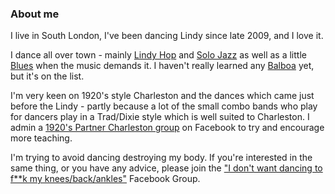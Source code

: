 ### About me

I live in South London, I've been dancing Lindy since late 2009, and I love it. 

I dance all over town - mainly [Lindy Hop](http://en.wikipedia.org/wiki/Lindy_Hop) and [Solo Jazz](http://uptownswing.co.uk/authentic-jazz/) as well as a little [Blues](http://en.wikipedia.org/wiki/Blues_dance#Blues_dancing_in_the_contemporary_swing_dance_community) when the music demands it. I haven't really learned any [Balboa](http://en.wikipedia.org/wiki/Balboa_\(dance\)) yet, but it's on the list.

I'm very keen on 1920's style Charleston and the dances which came just before the Lindy - partly because a lot of the small combo bands who play for dancers play in a Trad/Dixie style which is well suited to Charleston. I admin a [1920's Partner Charleston group](http://www.facebook.com/home.php?sk=group_187534864606727&ap=1) on Facebook to try and encourage more teaching.

I'm trying to avoid dancing destroying my body. If you're interested in the same thing, or you have any advice, please join the ["I don't want dancing to f**k my knees/back/ankles"](https://www.facebook.com/groups/387194701353549/) Facebook Group.